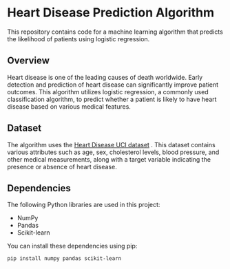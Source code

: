 # Heart Disease Prediction Algorithm

This repository contains code for a machine learning algorithm that predicts the likelihood of patients using logistic regression.

## Overview

Heart disease is one of the leading causes of death worldwide. Early detection and prediction of heart disease can significantly improve patient outcomes. This algorithm utilizes logistic regression, a commonly used classification algorithm, to predict whether a patient is likely to have heart disease based on various medical features.

## Dataset

The algorithm uses the [Heart Disease UCI dataset](https://www.kaggle.com/datasets/harsh221upadhyay/heart-dataset) . This dataset contains various attributes such as age, sex, cholesterol levels, blood pressure, and other medical measurements, along with a target variable indicating the presence or absence of heart disease.

## Dependencies

The following Python libraries are used in this project:

- NumPy
- Pandas
- Scikit-learn

You can install these dependencies using pip:

```bash
pip install numpy pandas scikit-learn
